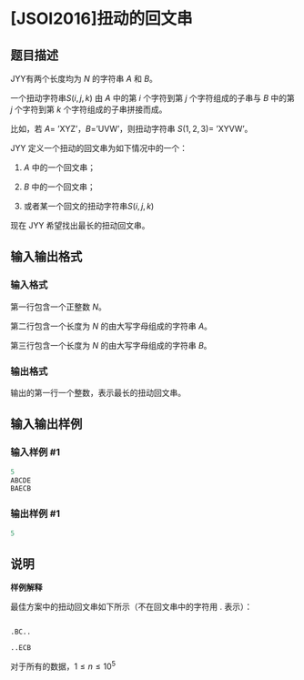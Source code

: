 # [JSOI2016]扭动的回文串

## 题目描述

JYY有两个长度均为 $N$ 的字符串 $A$ 和 $B$。

一个扭动字符串$S(i,j,k)$ 由 $A$ 中的第 $i$ 个字符到第 $j$ 个字符组成的子串与 $B$ 中的第 $j$ 个字符到第 $k$ 个字符组成的子串拼接而成。

比如，若 $A=$ ’XYZ’，$B=$’UVW’，则扭动字符串 $S(1,2,3)=$ ’XYVW’。

JYY 定义一个扭动的回文串为如下情况中的一个：

1. $A$ 中的一个回文串；

2. $B$ 中的一个回文串；

3. 或者某一个回文的扭动字符串$S(i,j,k)$

现在 JYY 希望找出最长的扭动回文串。

## 输入输出格式

### 输入格式

第一行包含一个正整数 $N$。

第二行包含一个长度为 $N$ 的由大写字母组成的字符串 $A$。

第三行包含一个长度为 $N$ 的由大写字母组成的字符串 $B$。

### 输出格式

输出的第一行一个整数，表示最长的扭动回文串。

## 输入输出样例

### 输入样例 #1

```cpp
5
ABCDE
BAECB
```


### 输出样例 #1

```cpp
5
```


## 说明

**样例解释**

最佳方案中的扭动回文串如下所示（不在回文串中的字符用 . 表示）：

```pain

.BC..

..ECB

```

对于所有的数据，$1 \leq n \leq 10 ^ 5$

